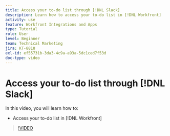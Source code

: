 ```yaml
---
title: Access your to-do list through [!DNL Slack]
description: Learn how to access your to-do list in [!DNL Workfront]
activity: use
feature: Workfront Integrations and Apps
type: Tutorial
role: User
level: Beginner
team: Technical Marketing
jira: KT-8818
exl-id: ef55731b-3da3-4c9a-a93a-5dc1ced7f53d
doc-type: video
---
```

# Access your to-do list through [!DNL Slack]

In this video, you will learn how to:

* Access your to-do list in [!DNL Workfront]

>[!VIDEO](https://video.tv.adobe.com/v/335118/?quality=12&learn=on&enablevpops)
